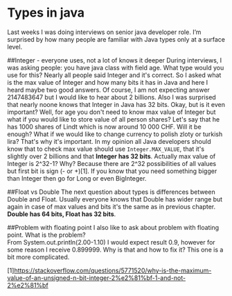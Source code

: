 # Types in java

Last weeks I was doing interviews on senior java developer role. I’m surprised by how many people are familiar with Java types only at a surface level.<br>

##Integer - everyone uses, not a lot of knows it deeper
During interviews, I was asking people: you have java class with field age. What type would you use for this?
Nearly all people said Integer and it's correct. So I asked what is the max value of Integer and how many bits it has in Java and here I heard maybe two good answers.
Of course, I am not expecting answer 2147483647 but I would like to hear about 2 billions. Also I was surprised that nearly noone knows that Integer in Java has 32 bits.
Okay, but is it even important? Well, for age you don't need to know max value of Integer but what if you would like to store value of all person shares?
Let's say that he has 1000 shares of Lindt which is now around 10 000 CHF. Will it be enough? What if we would like to change currency to polish zloty or turkish lira?
That's why it's important. In my opinion all Java developers should know that to check max value should use `Integer.MAX_VALUE`, that it's slightly over 2 billions
and that <b>Integer has 32 bits</b>. Actually max value of Integer is 2^32-1? Why? Because there are 2^32 possibilities of all values but first bit is sign (- or +)[1].
If you know that you need something bigger than Integer then go for Long or even BigInteger.

##Float vs Double
The next question about types is differences between Double and Float. Usually everyone knows that Double has wider range but again in case of 
max values and bits it's the same as in previous chapter. <b>Double has 64 bits, Float has 32 bits</b>.

##Problem with floating point
I also like to ask about problem with floating point. What is the problem?<br>
From System.out.println(2.00-1.10) I would expect result 0.9, however for some reason I receive 0.899999. Why is that and how to fix it?
This one is a bit more complicated. 

[1]https://stackoverflow.com/questions/5771520/why-is-the-maximum-value-of-an-unsigned-n-bit-integer-2%e2%81%bf-1-and-not-2%e2%81%bf